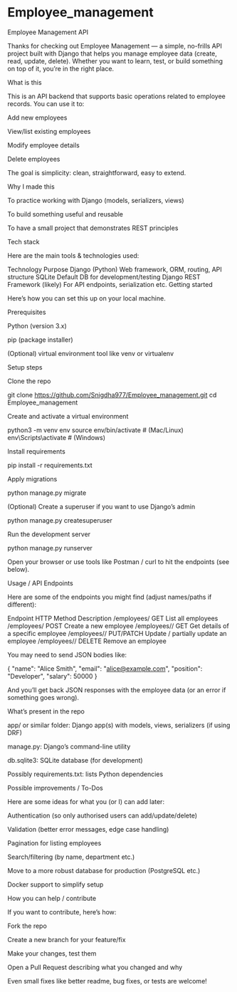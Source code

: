 # Employee_management
Employee Management API

Thanks for checking out Employee Management — a simple, no-frills API project built with Django that helps you manage employee data (create, read, update, delete). Whether you want to learn, test, or build something on top of it, you’re in the right place.

What is this

This is an API backend that supports basic operations related to employee records. You can use it to:

Add new employees

View/list existing employees

Modify employee details

Delete employees

The goal is simplicity: clean, straightforward, easy to extend.

Why I made this

To practice working with Django (models, serializers, views)

To build something useful and reusable

To have a small project that demonstrates REST principles

Tech stack

Here are the main tools & technologies used:

Technology	Purpose
Django (Python)	Web framework, ORM, routing, API structure
SQLite	Default DB for development/testing
Django REST Framework (likely)	For API endpoints, serialization etc.
Getting started

Here’s how you can set this up on your local machine.

Prerequisites

Python (version 3.x)

pip (package installer)

(Optional) virtual environment tool like venv or virtualenv

Setup steps

Clone the repo

git clone https://github.com/Snigdha977/Employee_management.git
cd Employee_management


Create and activate a virtual environment

python3 -m venv env
source env/bin/activate     # (Mac/Linux)
env\Scripts\activate        # (Windows)


Install requirements

pip install -r requirements.txt


Apply migrations

python manage.py migrate


(Optional) Create a superuser if you want to use Django’s admin

python manage.py createsuperuser


Run the development server

python manage.py runserver


Open your browser or use tools like Postman / curl to hit the endpoints (see below).

Usage / API Endpoints

Here are some of the endpoints you might find (adjust names/paths if different):

Endpoint	HTTP Method	Description
/employees/	GET	List all employees
/employees/	POST	Create a new employee
/employees/<id>/	GET	Get details of a specific employee
/employees/<id>/	PUT/PATCH	Update / partially update an employee
/employees/<id>/	DELETE	Remove an employee

You may need to send JSON bodies like:

{
  "name": "Alice Smith",
  "email": "alice@example.com",
  "position": "Developer",
  "salary": 50000
}


And you’ll get back JSON responses with the employee data (or an error if something goes wrong).

What’s present in the repo

app/ or similar folder: Django app(s) with models, views, serializers (if using DRF)

manage.py: Django’s command-line utility

db.sqlite3: SQLite database (for development)

Possibly requirements.txt: lists Python dependencies

Possible improvements / To-Dos

Here are some ideas for what you (or I) can add later:

Authentication (so only authorised users can add/update/delete)

Validation (better error messages, edge case handling)

Pagination for listing employees

Search/filtering (by name, department etc.)

Move to a more robust database for production (PostgreSQL etc.)

Docker support to simplify setup

How you can help / contribute

If you want to contribute, here’s how:

Fork the repo

Create a new branch for your feature/fix

Make your changes, test them

Open a Pull Request describing what you changed and why

Even small fixes like better readme, bug fixes, or tests are welcome!
